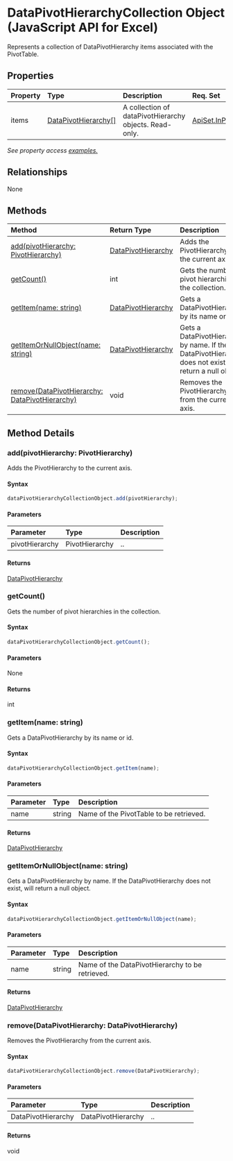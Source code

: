 # DataPivotHierarchyCollection Object (JavaScript API for Excel)

Represents a collection of DataPivotHierarchy items associated with the PivotTable.

## Properties

| Property	   | Type	|Description| Req. Set|
|:---------------|:--------|:----------|:----|
|items|[DataPivotHierarchy[]](datapivothierarchy.md)|A collection of dataPivotHierarchy objects. Read-only.|[ApiSet.InProgressFeatures.PivotSharedApis](../requirement-sets/excel-api-requirement-sets.md)|

_See property access [examples.](#property-access-examples)_

## Relationships
None


## Methods

| Method		   | Return Type	|Description| Req. Set|
|:---------------|:--------|:----------|:----|
|[add(pivotHierarchy: PivotHierarchy)](#addpivothierarchy-pivothierarchy)|[DataPivotHierarchy](datapivothierarchy.md)|Adds the PivotHierarchy to the current axis.|[ApiSet.InProgressFeatures.PivotSharedApis](../requirement-sets/excel-api-requirement-sets.md)|
|[getCount()](#getcount)|int|Gets the number of pivot hierarchies in the collection.|[ApiSet.InProgressFeatures.PivotSharedApis](../requirement-sets/excel-api-requirement-sets.md)|
|[getItem(name: string)](#getitemname-string)|[DataPivotHierarchy](datapivothierarchy.md)|Gets a DataPivotHierarchy by its name or id.|[ApiSet.InProgressFeatures.PivotSharedApis](../requirement-sets/excel-api-requirement-sets.md)|
|[getItemOrNullObject(name: string)](#getitemornullobjectname-string)|[DataPivotHierarchy](datapivothierarchy.md)|Gets a DataPivotHierarchy by name. If the DataPivotHierarchy does not exist, will return a null object.|[ApiSet.InProgressFeatures.PivotSharedApis](../requirement-sets/excel-api-requirement-sets.md)|
|[remove(DataPivotHierarchy: DataPivotHierarchy)](#removedatapivothierarchy-datapivothierarchy)|void|Removes the PivotHierarchy from the current axis.|[ApiSet.InProgressFeatures.PivotSharedApis](../requirement-sets/excel-api-requirement-sets.md)|

## Method Details


### add(pivotHierarchy: PivotHierarchy)
Adds the PivotHierarchy to the current axis.

#### Syntax
```js
dataPivotHierarchyCollectionObject.add(pivotHierarchy);
```

#### Parameters
| Parameter	   | Type	|Description|
|:---------------|:--------|:----------|
|pivotHierarchy|PivotHierarchy|..|

#### Returns
[DataPivotHierarchy](datapivothierarchy.md)

### getCount()
Gets the number of pivot hierarchies in the collection.

#### Syntax
```js
dataPivotHierarchyCollectionObject.getCount();
```

#### Parameters
None

#### Returns
int

### getItem(name: string)
Gets a DataPivotHierarchy by its name or id.

#### Syntax
```js
dataPivotHierarchyCollectionObject.getItem(name);
```

#### Parameters
| Parameter	   | Type	|Description|
|:---------------|:--------|:----------|
|name|string|Name of the PivotTable to be retrieved.|

#### Returns
[DataPivotHierarchy](datapivothierarchy.md)

### getItemOrNullObject(name: string)
Gets a DataPivotHierarchy by name. If the DataPivotHierarchy does not exist, will return a null object.

#### Syntax
```js
dataPivotHierarchyCollectionObject.getItemOrNullObject(name);
```

#### Parameters
| Parameter	   | Type	|Description|
|:---------------|:--------|:----------|
|name|string|Name of the DataPivotHierarchy to be retrieved.|

#### Returns
[DataPivotHierarchy](datapivothierarchy.md)

### remove(DataPivotHierarchy: DataPivotHierarchy)
Removes the PivotHierarchy from the current axis.

#### Syntax
```js
dataPivotHierarchyCollectionObject.remove(DataPivotHierarchy);
```

#### Parameters
| Parameter	   | Type	|Description|
|:---------------|:--------|:----------|
|DataPivotHierarchy|DataPivotHierarchy|..|

#### Returns
void
